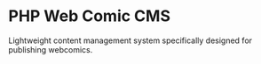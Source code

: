 # PHP Web Comic CMS

Lightweight content management system specifically designed for publishing webcomics.